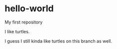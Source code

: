 # hello-world
My first repository

I like turtles.

I guess I still kinda like turtles on this branch as well.
